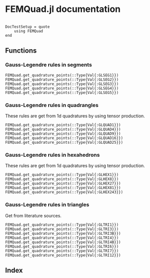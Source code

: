 # FEMQuad.jl documentation

```@contents
```

```@meta
DocTestSetup = quote
    using FEMQuad
end
```

## Functions

### Gauss-Legendre rules in segments

```@docs
FEMQuad.get_quadrature_points(::Type{Val{:GLSEG1}})
FEMQuad.get_quadrature_points(::Type{Val{:GLSEG2}})
FEMQuad.get_quadrature_points(::Type{Val{:GLSEG3}})
FEMQuad.get_quadrature_points(::Type{Val{:GLSEG4}})
FEMQuad.get_quadrature_points(::Type{Val{:GLSEG5}})
```

### Gauss-Legendre rules in quadrangles

These rules are get from 1d quadratures by using tensor production.

```@docs
FEMQuad.get_quadrature_points(::Type{Val{:GLQUAD1}})
FEMQuad.get_quadrature_points(::Type{Val{:GLQUAD4}})
FEMQuad.get_quadrature_points(::Type{Val{:GLQUAD9}})
FEMQuad.get_quadrature_points(::Type{Val{:GLQUAD16}})
FEMQuad.get_quadrature_points(::Type{Val{:GLQUAD25}})
```

### Gauss-Legendre rules in hexahedrons

These rules are get from 1d quadratures by using tensor production.

```@docs
FEMQuad.get_quadrature_points(::Type{Val{:GLHEX1}})
FEMQuad.get_quadrature_points(::Type{Val{:GLHEX8}})
FEMQuad.get_quadrature_points(::Type{Val{:GLHEX27}})
FEMQuad.get_quadrature_points(::Type{Val{:GLHEX81}})
FEMQuad.get_quadrature_points(::Type{Val{:GLHEX243}})
```

### Gauss-Legendre rules in triangles

Get from literature sources.

```@docs
FEMQuad.get_quadrature_points(::Type{Val{:GLTRI1}})
FEMQuad.get_quadrature_points(::Type{Val{:GLTRI3}})
FEMQuad.get_quadrature_points(::Type{Val{:GLTRI3B}})
FEMQuad.get_quadrature_points(::Type{Val{:GLTRI4}})
FEMQuad.get_quadrature_points(::Type{Val{:GLTRI4B}})
FEMQuad.get_quadrature_points(::Type{Val{:GLTRI6}})
FEMQuad.get_quadrature_points(::Type{Val{:GLTRI7}})
FEMQuad.get_quadrature_points(::Type{Val{:GLTRI12}})
```

## Index

```@index
```
